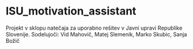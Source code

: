 # ISU_motivation_assistant
Projekt v sklopu natečaja za uporabno rešitev v Javni upravi Republike Slovenije. Sodelujoči: Vid Mahovič, Matej Slemenik, Marko Skubic, Sanja Božič
